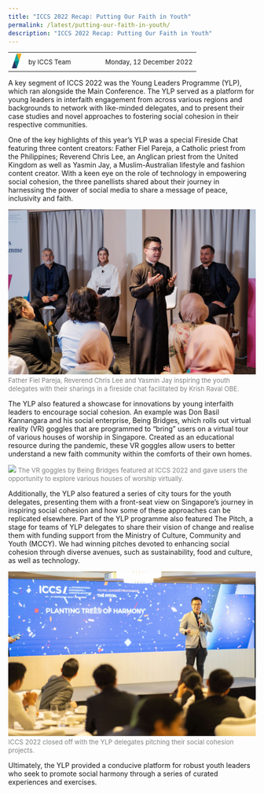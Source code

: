 ```yaml
---
title: "ICCS 2022 Recap: Putting Our Faith in Youth"
permalink: /latest/putting-our-faith-in-youth/
description: "ICCS 2022 Recap: Putting Our Faith in Youth"
---
```

<table>
 <tr>
	 <td><img src="/images/ICCS-parallelogram_narrow.png" style="width:20px"></td>
	 <td><font size="-1">by ICCS Team</font></td>
	 <td></td>
	 <td></td>
	 <td></td>
	 <td></td>
	 <td><font size="-1">Monday, 12 December 2022</font></td>
	</tr>
	<tr></tr>
</table>

A key segment of ICCS 2022 was the Young Leaders Programme (YLP), which ran alongside the Main Conference. The YLP served as a platform for young leaders in interfaith engagement from across various regions and backgrounds to network with like-minded delegates, and to present their case studies and novel approaches to fostering social cohesion in their respective communities.

One of the key highlights of this year’s YLP was a special Fireside Chat featuring three content creators: Father Fiel Pareja, a Catholic priest from the Philippines; Reverend Chris Lee, an Anglican priest from the United Kingdom as well as Yasmin Jay, a Muslim-Australian lifestyle and fashion content creator. With a keen eye on the role of technology in empowering social cohesion, the three panellists shared about their journey in harnessing the power of social media to share a message of peace, inclusivity and faith.

![](/images/ICCS__2022-09-07__14-22-27.jpg)
<font color = "grey"><font size="-1">Father Fiel Pareja, Reverend Chris Lee and Yasmin Jay inspiring the youth delegates with their sharings in a fireside chat facilitated by Krish Raval OBE.</font></font> 


The YLP also featured a showcase for innovations by young interfaith leaders to encourage social cohesion. An example was Don Basil Kannangara and his social enterprise, Being Bridges, which rolls out virtual reality (VR) goggles that are programmed to “bring” users on a virtual tour of various houses of worship in Singapore. Created as an educational resource during the pandemic, these VR goggles allow users to better understand a new faith community within the comforts of their own homes.

![](/images/ICCS__2022-09-08__08-48-13.jpg)
<font color = "grey"><font size="-1">The VR goggles by Being Bridges featured at ICCS 2022 and gave users the opportunity to explore various houses of worship virtually.</font></font> 

Additionally, the YLP also featured a series of city tours for the youth delegates, presenting them with a front-seat view on Singapore’s journey in inspiring social cohesion and how some of these approaches can be replicated elsewhere. Part of the YLP programme also featured The Pitch, a stage for teams of YLP delegates to share their vision of change and realise them with funding support from the Ministry of Culture, Community and Youth (MCCY). We had winning pitches devoted to enhancing social cohesion through diverse avenues, such as sustainability, food and culture, as well as technology.

![](/images/ICCS__2022-09-08__18-37-00.jpg)
<font color = "grey"><font size="-1">ICCS 2022 closed off with the YLP delegates pitching their social cohesion projects.</font></font> 

Ultimately, the YLP provided a conducive platform for robust youth leaders who seek to promote social harmony through a series of curated experiences and exercises.